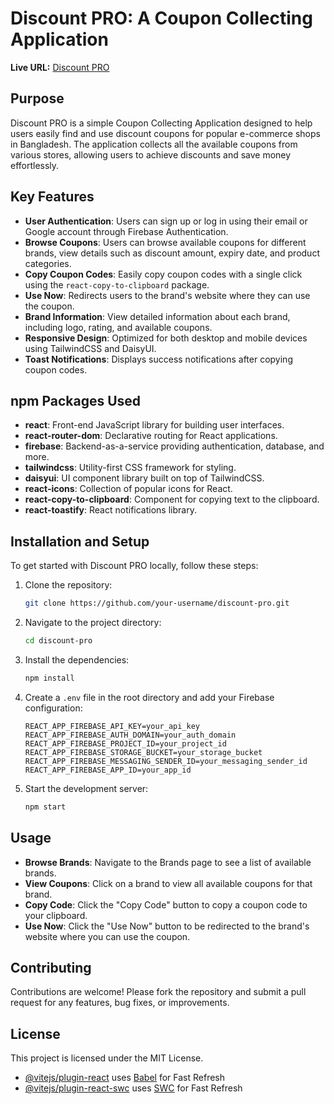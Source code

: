 # Discount PRO: A Coupon Collecting Application

**Live URL:** [Discount PRO]()

## Purpose

Discount PRO is a simple Coupon Collecting Application designed to help users easily find and use discount coupons for popular e-commerce shops in Bangladesh. The application collects all the available coupons from various stores, allowing users to achieve discounts and save money effortlessly.

## Key Features

- **User Authentication**: Users can sign up or log in using their email or Google account through Firebase Authentication.
- **Browse Coupons**: Users can browse available coupons for different brands, view details such as discount amount, expiry date, and product categories.
- **Copy Coupon Codes**: Easily copy coupon codes with a single click using the `react-copy-to-clipboard` package.
- **Use Now**: Redirects users to the brand's website where they can use the coupon.
- **Brand Information**: View detailed information about each brand, including logo, rating, and available coupons.
- **Responsive Design**: Optimized for both desktop and mobile devices using TailwindCSS and DaisyUI.
- **Toast Notifications**: Displays success notifications after copying coupon codes.

## npm Packages Used

- **react**: Front-end JavaScript library for building user interfaces.
- **react-router-dom**: Declarative routing for React applications.
- **firebase**: Backend-as-a-service providing authentication, database, and more.
- **tailwindcss**: Utility-first CSS framework for styling.
- **daisyui**: UI component library built on top of TailwindCSS.
- **react-icons**: Collection of popular icons for React.
- **react-copy-to-clipboard**: Component for copying text to the clipboard.
- **react-toastify**: React notifications library.

## Installation and Setup

To get started with Discount PRO locally, follow these steps:

1. Clone the repository:
    ```bash
    git clone https://github.com/your-username/discount-pro.git
    ```
2. Navigate to the project directory:
    ```bash
    cd discount-pro
    ```
3. Install the dependencies:
    ```bash
    npm install
    ```
4. Create a `.env` file in the root directory and add your Firebase configuration:
    ```env
    REACT_APP_FIREBASE_API_KEY=your_api_key
    REACT_APP_FIREBASE_AUTH_DOMAIN=your_auth_domain
    REACT_APP_FIREBASE_PROJECT_ID=your_project_id
    REACT_APP_FIREBASE_STORAGE_BUCKET=your_storage_bucket
    REACT_APP_FIREBASE_MESSAGING_SENDER_ID=your_messaging_sender_id
    REACT_APP_FIREBASE_APP_ID=your_app_id
    ```
5. Start the development server:
    ```bash
    npm start
    ```

## Usage

- **Browse Brands**: Navigate to the Brands page to see a list of available brands.
- **View Coupons**: Click on a brand to view all available coupons for that brand.
- **Copy Code**: Click the "Copy Code" button to copy a coupon code to your clipboard.
- **Use Now**: Click the "Use Now" button to be redirected to the brand's website where you can use the coupon.

## Contributing

Contributions are welcome! Please fork the repository and submit a pull request for any features, bug fixes, or improvements.

## License

This project is licensed under the MIT License.



- [@vitejs/plugin-react](https://github.com/vitejs/vite-plugin-react/blob/main/packages/plugin-react/README.md) uses [Babel](https://babeljs.io/) for Fast Refresh
- [@vitejs/plugin-react-swc](https://github.com/vitejs/vite-plugin-react-swc) uses [SWC](https://swc.rs/) for Fast Refresh
